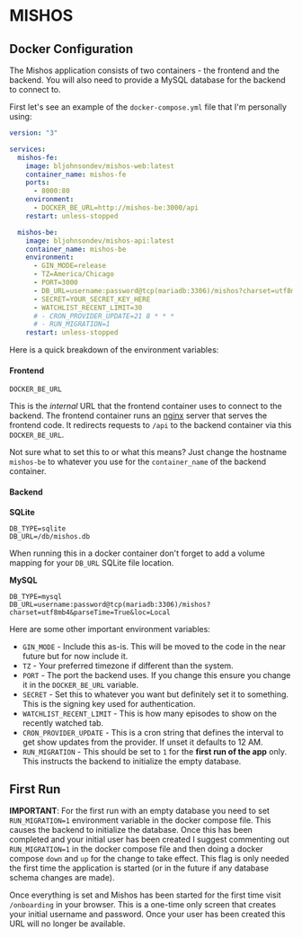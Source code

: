 # MISHOS

## Docker Configuration

The Mishos application consists of two containers - the frontend and the backend.  You will also need to provide a MySQL database for the backend to connect to.

First let's see an example of the `docker-compose.yml` file that I'm personally using:

```yaml
version: "3"

services:
  mishos-fe:
    image: bljohnsondev/mishos-web:latest
    container_name: mishos-fe
    ports:
      - 8000:80
    environment:
      - DOCKER_BE_URL=http://mishos-be:3000/api
    restart: unless-stopped

  mishos-be:
    image: bljohnsondev/mishos-api:latest
    container_name: mishos-be
    environment:
      - GIN_MODE=release
      - TZ=America/Chicago
      - PORT=3000
      - DB_URL=username:password@tcp(mariadb:3306)/mishos?charset=utf8mb4&parseTime=True&loc=Local
      - SECRET=YOUR_SECRET_KEY_HERE
      - WATCHLIST_RECENT_LIMIT=30
      # - CRON_PROVIDER_UPDATE=21 8 * * *
      # - RUN_MIGRATION=1
    restart: unless-stopped
```

Here is a quick breakdown of the environment variables:
#### Frontend

`DOCKER_BE_URL`

This is the *internal* URL that the frontend container uses to connect to the backend.  The frontend container runs an [nginx](https://nginx.org/en/) server that serves the frontend code.  It redirects requests to `/api` to the backend container via this `DOCKER_BE_URL`.

Not sure what to set this to or what this means?  Just change the hostname `mishos-be` to whatever you use for the `container_name` of the backend container.

#### Backend

**SQLite**

```
DB_TYPE=sqlite
DB_URL=/db/mishos.db
```

When running this in a docker container don't forget to add a volume mapping for your `DB_URL` SQLite file location.

**MySQL**

```
DB_TYPE=mysql
DB_URL=username:password@tcp(mariadb:3306)/mishos?charset=utf8mb4&parseTime=True&loc=Local
```

Here are some other important environment variables:

- `GIN_MODE` - Include this as-is.  This will be moved to the code in the near future but for now include it.
- `TZ` - Your preferred timezone if different than the system.
- `PORT` - The port the backend uses.  If you change this ensure you change it in the `DOCKER_BE_URL` variable.
- `SECRET` - Set this to whatever you want but definitely set it to something.  This is the signing key used for authentication.
- `WATCHLIST_RECENT_LIMIT` - This is how many episodes to show on the recently watched tab.
- `CRON_PROVIDER_UPDATE` - This is a cron string that defines the interval to get show updates from the provider.  If unset it defaults to 12 AM.
- `RUN_MIGRATION` - This should be set to `1` for the **first run of the app** only.  This instructs the backend to initialize the empty database.

## First Run

**IMPORTANT**: For the first run with an empty database you need to set `RUN_MIGRATION=1` environment variable in the docker compose file. This causes the backend to initialize the database.  Once this has been completed and your initial user has been created I suggest commenting out `RUN_MIGRATION=1` in the docker compose file and then doing a docker compose `down` and `up` for the change to take effect.  This flag is only needed the first time the application is started (or in the future if any database schema changes are made).

Once everything is set and Mishos has been started for the first time visit `/onboarding` in your browser.
This is a one-time only screen that creates your initial username and password.
Once your user has been created this URL will no longer be available.
